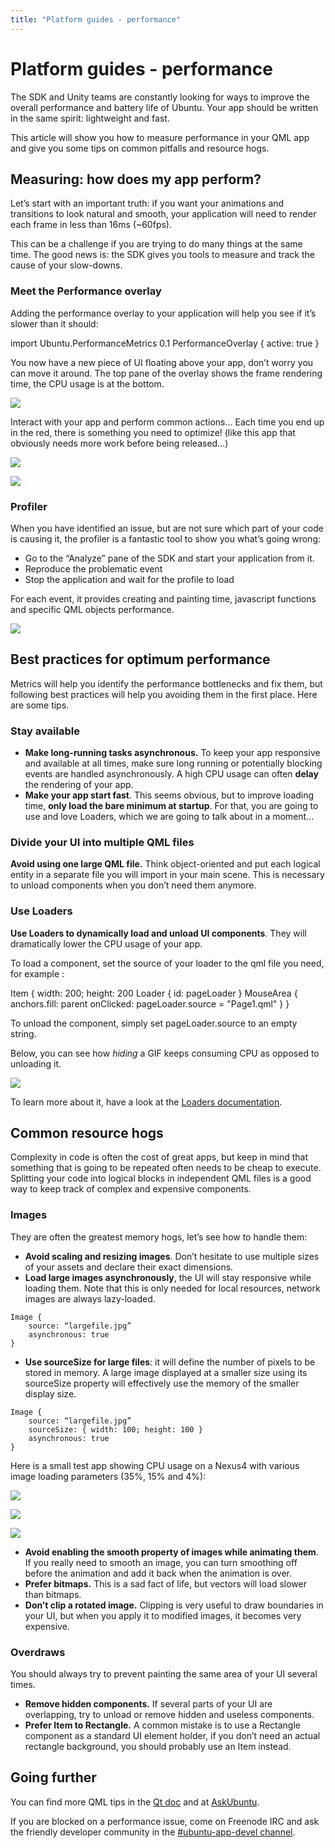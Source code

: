 ```yaml
---
title: "Platform guides - performance"
---
```


# Platform guides - performance

The SDK and Unity teams are constantly looking for ways to improve the overall
performance and battery life of Ubuntu. Your app should be written in the same
spirit: lightweight and fast.

This article will show you how to measure performance in your QML app and give
you some tips on common pitfalls and resource hogs.

## Measuring: how does my app perform?

Let’s start with an important truth: if you want your animations and
transitions to look natural and smooth, your application will need to render
each frame in less than 16ms (~60fps).

This can be a challenge if you are trying to do many things at the same time.
The good news is: the SDK gives you tools to measure and track the cause of
your slow-downs.

### Meet the Performance overlay

Adding the performance overlay to your application will help you see if it’s
slower than it should:


import Ubuntu.PerformanceMetrics 0.1
PerformanceOverlay {
    active: true
}


You now have a new piece of UI floating above your app, don’t worry you can
move it around. The top pane of the overlay shows the frame rendering time,
the CPU usage is at the bottom.

![](../../../media/perf_overlay-300x134.png)

Interact with your app and perform common actions… Each time you end up in the
red, there is something you need to optimize! (like this app that obviously
needs more work before being released…)

![](../../../media/perf_countries1-420x700.png)

![](../../../media/perf_countries2-420x700.png)

### Profiler

When you have identified an issue, but are not sure which part of your code is
causing it, the profiler is a fantastic tool to show you what’s going wrong:

  * Go to the “Analyze” pane of the SDK and start your application from it.
  * Reproduce the problematic event
  * Stop the application and wait for the profile to load

For each event, it provides creating and painting time, javascript functions
and specific QML objects performance.

![](../../../media/perf_profiler-700x428.png)

## Best practices for optimum performance

Metrics will help you identify the performance bottlenecks and fix them, but
following best practices will help you avoiding them in the first place. Here
are some tips.

### Stay available

* **Make long-running tasks asynchronous.** To keep your app responsive and available at all times, make sure long running or potentially blocking events are handled asynchronously. A high CPU usage can often **delay** the rendering of your app.
* **Make your app start fast**. This seems obvious, but to improve loading time, **only load the bare minimum at startup**. For that, you are going to use and love Loaders, which we are going to talk about in a moment…

### Divide your UI into multiple QML files

**Avoid using one large QML file.** Think object-oriented and put each logical entity in a separate file you will import in your main scene. This is necessary to unload components when you don’t need them anymore.

### Use Loaders

**Use Loaders to dynamically load and unload UI components**. They will dramatically lower the CPU usage of your app.

To load a component, set the source of your loader to the qml file you need,
for example :



Item {
    width: 200; height: 200
    Loader { id: pageLoader }
    MouseArea {
        anchors.fill: parent
        onClicked: pageLoader.source = "Page1.qml"
    }
}


To unload the component, simply set pageLoader.source to an empty string.

Below, you can see how _hiding_ a GIF keeps consuming CPU as opposed to
unloading it.

![](../../../media/out.gif)

To learn more about it, have a look at the [Loaders documentation](http://qt-project.org/doc/qt-5/qml-qtquick-loader.html).

## Common resource hogs

Complexity in code is often the cost of great apps, but keep in mind that
something that is going to be repeated often needs to be cheap to execute.
Splitting your code into logical blocks in independent QML files is a good way
to keep track of complex and expensive components.

### Images

They are often the greatest memory hogs, let’s see how to handle them:

  * **Avoid scaling and resizing images**. Don’t hesitate to use multiple sizes of your assets and declare their exact dimensions.
  * **Load large images asynchronously**, the UI will stay responsive while loading them. Note that this is only needed for local resources, network images are always lazy-loaded.


```
Image {
    source: “largefile.jpg”
    asynchronous: true
}
```

  * **Use sourceSize for large files**: it will define the number of pixels to be stored in memory. A large image displayed at a smaller size using its sourceSize property will effectively use the memory of the smaller display size.

```
Image {
    source: “largefile.jpg”
    sourceSize: { width: 100; height: 100 }
    asynchronous: true
}
```

Here is a small test app showing CPU usage on a Nexus4 with various image
loading parameters (35%, 15% and 4%):

![](../../../media/perf_img1-420x700.png)

![](../../../media/perf_img2-420x700.png)

![](../../../media/perf_img3-420x700.png)

  * **Avoid enabling the ****smooth**** property of images while animating them**. If you really need to smooth an image, you can turn smoothing off before the animation and add it back when the animation is over.
  * **Prefer bitmaps.** This is a sad fact of life, but vectors will load slower than bitmaps.
  * **Don’t clip a rotated image.** Clipping is very useful to draw boundaries in your UI, but when you apply it to modified images, it becomes very expensive.

### Overdraws

You should always try to prevent painting the same area of your UI several
times.

  * **Remove hidden components.** If several parts of your UI are overlapping, try to unload or remove hidden and useless components.
  * **Prefer Item to Rectangle.** A common mistake is to use a Rectangle component as a standard UI element holder, if you don’t need an actual rectangle background, you should probably use an Item instead.

## Going further

You can find more QML tips in the [Qt doc](http://qt-project.org/wiki/Performance_tip_Images) and at
[AskUbuntu](http://askubuntu.com/questions/tagged/qml).

If you are blocked on a performance issue, come on Freenode IRC and ask the
friendly developer community in the [#ubuntu-app-devel channel](http://webchat.freenode.net/?channels=ubuntu-app-devel).
